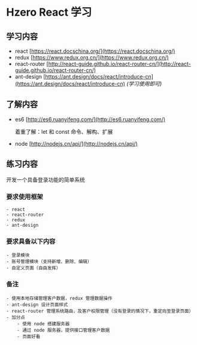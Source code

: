 # Hzero React 学习


## 学习内容
- react [https://react.docschina.org/](https://react.docschina.org/)
- redux [https://www.redux.org.cn/](https://www.redux.org.cn/)
- react-router [http://react-guide.github.io/react-router-cn/](http://react-guide.github.io/react-router-cn/)
- ant-design [https://ant.design/docs/react/introduce-cn](https://ant.design/docs/react/introduce-cn) *(学习使用即可)*
    

## 了解内容
- es6 [http://es6.ruanyifeng.com/](http://es6.ruanyifeng.com/)
    
    着重了解：let 和 const 命令、解构、扩展
- node [http://nodejs.cn/api/](http://nodejs.cn/api/)


## 练习内容

开发一个具备登录功能的简单系统

### 要求使用框架

    - react
    - react-router
    - redux
    - ant-design

### 要求具备以下内容

    - 登录模块
    - 账号管理模块（支持新增、删除、编辑）
    - 自定义页面（自由发挥）

### 备注

    - 使用本地存储管理客户数据，redux 管理数据操作
    - ant-design 设计页面样式
    - react-router 管理系统路由，及客户权限管理（没有登录的情况下，重定向至登录页面）
    - 加分点
        - 使用 node 搭建服务器
        - 通过 node 服务器，提供接口管理客户数据
        - 页面好看
